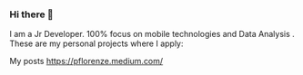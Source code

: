 ### Hi there 👋
I am a Jr Developer. 100% focus on mobile technologies and Data Analysis . 
These are my personal projects where I apply:

My posts
https://pflorenze.medium.com/


